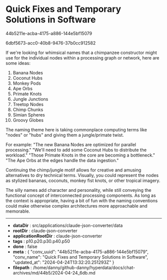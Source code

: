 # Quick Fixes and Temporary Solutions in Software

44b5211e-acba-4175-a886-144e5bf15079

6dbf5673-acc0-40b8-9476-37b0cc912582

 If we're looking for whimsical names that a chimpanzee constructor might use for the individual nodes within a processing graph or network, here are some ideas:

1. Banana Nodes
2. Coconut Hubs
3. Monkey Pods
4. Ape Orbs
5. Primate Knots
6. Jungle Junctions
7. Treetop Nodes
8. Chimp Chunks
9. Simian Spheres
10. Groovy Globes

The naming theme here is taking commonplace computing terms like "nodes" or "hubs" and giving them a jungle/primate twist.

For example:
"The new Banana Nodes are optimized for parallel processing."
"We'll need to add some Coconut Hubs to distribute the workload."
"Those Primate Knots in the core are becoming a bottleneck."
"The Ape Orbs at the edges handle the data ingestion."

Continuing the chimp/jungle motif allows for creative and amusing alternatives to dry technical terms. Visually, you could represent the nodes as stylized bananas, coconuts, monkey fist knots, or other tropical imagery.

The silly names add character and personality, while still conveying the functional concept of interconnected processing components. As long as the context is appropriate, having a bit of fun with the naming conventions could make otherwise complex architectures more approachable and memorable.

---

* **dataDir** : src/applications/claude-json-converter/data
* **rootDir** : claude-json-converter
* **applicationRootDir** : claude-json-converter
* **tags** : p10.p20.p30.p40.p50
* **done** : false
* **meta** : {
  "conv_uuid": "44b5211e-acba-4175-a886-144e5bf15079",
  "conv_name": "Quick Fixes and Temporary Solutions in Software",
  "updated_at": "2024-04-24T13:32:20.251293Z"
}
* **filepath** : /home/danny/github-danny/hyperdata/docs/chat-archives/md/44b5/2024-04-24_6db.md